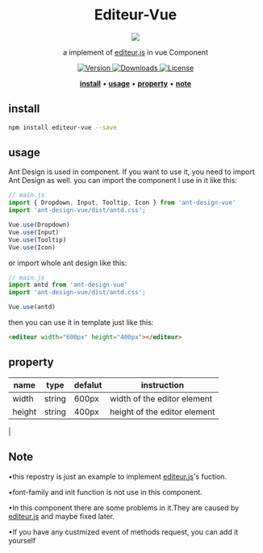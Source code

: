 <h1 align="center">
  <a>Editeur-Vue</a>
</h1>

<div align=center><img src="https://i0.hdslb.com/bfs/album/3f3c621dd9990b1a1506c5b2b01295136ff8d2f2.png@518w_1e_1c.png"/></div>

<p align="center">a implement of <a href="https://github.com/jiangheng90/editeur.js">editeur.js</a> in vue Component</p>

<p align="center">
  <a href="https://npmjs.com/package/editeur-vue" title="Version">
    <img src="https://img.shields.io/npm/v/editeur-vue.svg" alt="Version">
  </a>
  <a href="https://npmjs.com/package/editeurjs" title="Downloads">
    <img src="https://img.shields.io/npm/dm/editeur-vue.svg" alt="Downloads">
  </a>
    <a href="https://www.mit-license.org/" title="License">
    <img src="https://img.shields.io/npm/l/editeurjs.svg" alt="License">
  </a>
</p>

<p align="center">
  <a href="#install"><strong>install</strong></a>
  &#x2022;
  <a href="#usage"><strong>usage</strong></a>
  &#x2022;
  <a href="#property"><strong>property</strong></a>
    &#x2022;
  <a href="#note"><strong>note</strong></a>
</p>

## install
```Bash
npm install editeur-vue --save
```

## usage
Ant Design is used in component. If you want to use it, you need to import Ant Design as well. you can import the component I use in it like this:
```Javascript
// main.js
import { Dropdown, Input, Tooltip, Icon } from 'ant-design-vue'
import 'ant-design-vue/dist/antd.css';

Vue.use(Dropdown)
Vue.use(Input)
Vue.use(Tooltip)
Vue.use(Icon)
```
or import whole ant design like this: 
```Javascript
// main.js
import antd from 'ant-design-vue'
import 'ant-design-vue/dist/antd.css';

Vue.use(antd)
```

then you can use it in template just like this:
```HTML
<editeur width="600px" height="400px"></editeur>
```

## property
|name|type|defalut|instruction|
|----|----|----|----|
|width|string|600px|width of the editor element|
|height|string|400px|height of the editor element|
|

## Note

  &#x2022;this repostry is just an example to implement <a href="https://github.com/jiangheng90/editeur.js">editeur.js</a>'s fuction.

  &#x2022;font-family and init function is not use in this component.

  &#x2022;In this component there are some problems in it.They are caused by <a href="https://github.com/jiangheng90/editeur.js">editeur.js</a> and maybe fixed later.

  &#x2022;If you have any custmized event of methods request, you can add it yourself
